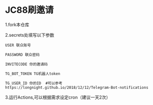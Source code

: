 # JC88刷邀请
1.fork本仓库

2.secrets处填写以下参数
  
    USER 联众账号
  
    PASSWORD 联众密码
  
    INVITECODE 你的邀请码
  
    TG_BOT_TOKEN TG机器人token
  
    TG_USER_ID 你的ID  #可以参考https://longnight.github.io/2018/12/12/Telegram-Bot-notifications

3.运行Actions,可以根据需求设定cron（建议一天2次）
